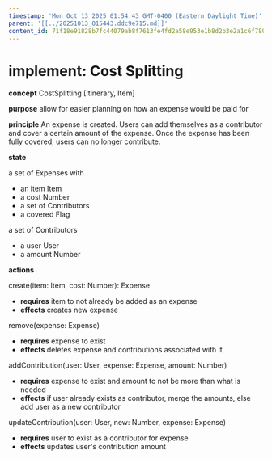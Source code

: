```yaml
---
timestamp: 'Mon Oct 13 2025 01:54:43 GMT-0400 (Eastern Daylight Time)'
parent: '[[../20251013_015443.ddc9e715.md]]'
content_id: 71f18e91828b7fc44079ab8f7613fe4fd2a58e953e1b8d2b3e2a1c6f789b9820
---
```


# implement: Cost Splitting

**concept** CostSplitting \[Itinerary, Item]

**purpose** allow for easier planning on how an expense would be paid for

**principle** An expense is created. Users can add themselves as
a contributor and cover a certain amount of the expense. Once the expense
has been fully covered, users can no longer contribute.

**state**

a set of Expenses with

* an item Item
* a cost Number
* a set of Contributors
* a covered Flag

a set of Contributors

* a user User
* a amount Number

**actions**

create(item: Item, cost: Number): Expense

* **requires** item to not already be added as an expense
* **effects** creates new expense

remove(expense: Expense)

* **requires** expense to exist
* **effects** deletes expense and contributions associated with it

addContribution(user: User, expense: Expense, amount: Number)

* **requires** expense to exist and amount to not be more than what is needed
* **effects** if user already exists as contributor, merge the amounts, else add user as a new contributor

updateContribution(user: User, new: Number, expense: Expense)

* **requires** user to exist as a contributor for expense
* **effects** updates user's contribution amount
